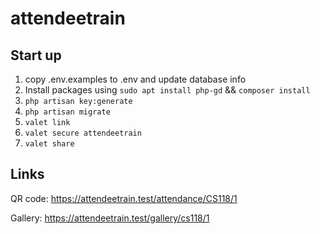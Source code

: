 # attendeetrain

## Start up
1. copy .env.examples to .env and update database info
2. Install packages using `sudo apt install php-gd` && `composer install`
3. `php artisan key:generate`
4. `php artisan migrate`
5. `valet link`
6. `valet secure attendeetrain`
7. `valet share`

## Links
QR code: https://attendeetrain.test/attendance/CS118/1

Gallery: https://attendeetrain.test/gallery/cs118/1

